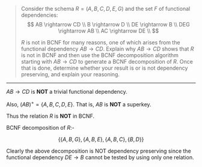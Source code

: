 > Consider the schema $R = (A,B,C,D,E,G)$ and the set $F$ of functional dependencies: 
> $$
> AB \rightarrow CD  \\
> B \rightarrow D  \\
> DE \rightarrow B \\
> DEG \rightarrow AB \\
> AC \rightarrow DE  \\
> $$
> 
> $R$ is not in BCNF for many reasons, one of which arises from the functional 
> dependency $AB \rightarrow CD$. Explain why $AB \rightarrow CD$ shows that 
> $R$ is not in BCNF and then use the BCNF decomposition algorithm starting with 
> $AB \rightarrow CD$ to generate a BCNF decomposition of $R$. Once that is done, 
> determine whether your result is or is not dependency preserving, and explain 
> your reasoning.

--------------------------------

$AB \rightarrow CD$ is **NOT** a trivial functional dependency. 

Also, $(AB)^+ = \{A, B, C, D, E\}$. That is, $AB$ is **NOT** a superkey.

Thus the relation $R$ is **NOT** in BCNF. 

BCNF decomposition of $R$:- 

$$
\{ \{A,B,G\}, \{A,B,E\}, \{A,B,C\}, \{B,D\} \}
$$

Clearly the above decomposition is NOT dependency preserving since the functional 
dependency $DE \rightarrow B$ cannot be tested by using only one relation. 